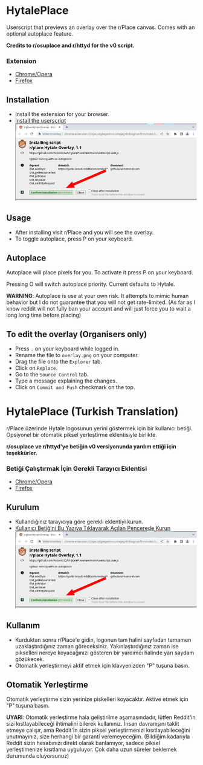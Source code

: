 # HytalePlace
Userscript that previews an overlay over the r/Place canvas. Comes with an optional autoplace feature.


**Credits to r/osuplace and r/httyd for the v0 script.**

### Extension
- [Chrome/Opera](https://chrome.google.com/webstore/detail/violentmonkey/jinjaccalgkegednnccohejagnlnfdag)
- [Firefox](https://addons.mozilla.org/en-US/firefox/addon/violentmonkey/)

## Installation
- Install the extension for your browser.
- [Install the userscript](https://github.com/Antonio32A/HytalePlace/raw/main/userscript.user.js)
![install](.github/images/install.png)

## Usage
- After installing visit r/Place and you will see the overlay.
- To toggle autoplace, press P on your keyboard.

## Autoplace
Autoplace will place pixels for you. To activate it press P on your keyboard.

Pressing O will switch autoplace priority. Current defaults to Hytale.

**WARNING**: Autoplace is use at your own risk. It attempts to mimic human behavior but I do not guarantee that you will not get rate-limited. 
(As far as I know reddit will not fully ban your account and will just force you to wait a long long time before placing)

## To edit the overlay (Organisers only)
- Press `.` on your keyboard while logged in.
- Rename the file to `overlay.png` on your computer.
- Drag the file onto the `Explorer` tab.
- Click on `Replace`.
- Go to the `Source Control` tab.
- Type a message explaining the changes.
- Click on `Commit and Push` checkmark on the top.




# HytalePlace (Turkish Translation)
r/Place üzerinde Hytale logosunun yerini göstermek için bir kullanıcı betiği. Opsiyonel bir otomatik piksel yerleştirme eklentisiyle birlikte.


**r/osuplace ve r/httyd'ye betiğin v0 versiyonunda yardım ettiği için teşekkürler.**

### Betiği Çalıştırmak İçin Gerekli Tarayıcı Eklentisi
- [Chrome/Opera](https://chrome.google.com/webstore/detail/violentmonkey/jinjaccalgkegednnccohejagnlnfdag)
- [Firefox](https://addons.mozilla.org/en-US/firefox/addon/violentmonkey/)

## Kurulum
- Kullandığınız tarayıcıya göre gerekli eklentiyi kurun.
- [Kullanıcı Betiğini Bu Yazıya Tıklayarak Açılan Pencerede Kurun](https://github.com/Antonio32A/HytalePlace/raw/main/userscript.user.js)
![Kurulum İçin Resimli Anlatı](.github/images/install.png)

## Kullanım
- Kurduktan sonra r/Place'e gidin, logonun tam halini sayfadan tamamen uzaklaştırdığınız zaman göreceksiniz. Yakınlaştırdığınız zaman ise pikselleri nereye koyacağınızı gösteren bir yardımcı halinde yarı saydam gözükecek.
- Otomatik yerleştirmeyi aktif etmek için klavyenizden "P" tuşuna basın.

## Otomatik Yerleştirme
Otomatik yerleştirme sizin yerinize piskelleri koyacaktır. Aktive etmek için "P" tuşuna basın.

**UYARI**: Otomatik yerleştirme hala geliştirilme aşamasındadır, lütfen Reddit'in sizi kıstlayabileceği ihtimalini bilerek kullanınız. İnsan davranışını taklit etmeye çalışır, ama Reddit'İn sizin piksel yerleştirmenizi kısıtlayabileceğini unutmayınız, size herhangi bir garanti veremeyeceğim. 
(Bildiğim kadarıyla Reddit sizin hesabınızı direkt olarak banlamıyor, sadece piksel yerleştimenize kısıtlama uyguluyor. Çok daha uzun süreler beklemek durumunda oluyorsunuz)
